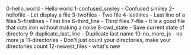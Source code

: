 0-hello_world - Hello world
1-confused_smiley - Confused similey
2-hellofile - Let display a file
3-twofiles - Two file
4-lastlines - Last line of a files
5-firstlines - First line
6-third_line - Third files
7-file - It is a good file that cuts iron without making a noise
8-cwd_state - Save current state of directory
9-duplicate_last_line - Duplicate last name
10-no_more_js - no more js
11-directories - Don't just count your directories, make your directories count
12-newest_files - what's new

